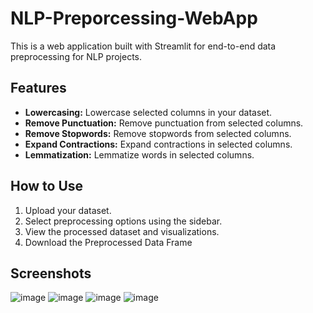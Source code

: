 # NLP-Preporcessing-WebApp

This is a web application built with Streamlit for end-to-end data preprocessing for NLP projects.

## Features

- **Lowercasing:** Lowercase selected columns in your dataset.
- **Remove Punctuation:** Remove punctuation from selected columns.
- **Remove Stopwords:** Remove stopwords from selected columns.
- **Expand Contractions:** Expand contractions in selected columns.
- **Lemmatization:** Lemmatize words in selected columns.

## How to Use

1. Upload your dataset.
2. Select preprocessing options using the sidebar.
3. View the processed dataset and visualizations.
4. Download the Preprocessed Data Frame

## Screenshots
![image](https://github.com/Asad-Khan9/NLP-Preporcessing-WebApp/assets/78179407/627b9885-a516-4671-a1e1-84e4885bc2ba)
![image](https://github.com/Asad-Khan9/NLP-Preporcessing-WebApp/assets/78179407/e72a9409-40d8-4549-8d3a-e86e381c4794)
![image](https://github.com/Asad-Khan9/NLP-Preporcessing-WebApp/assets/78179407/fce8c8b3-139a-4f62-9674-0022e81a2e05)
![image](https://github.com/Asad-Khan9/NLP-Preporcessing-WebApp/assets/78179407/d819f9a9-cea9-49d1-86cd-be7a5bc9fa1b)

